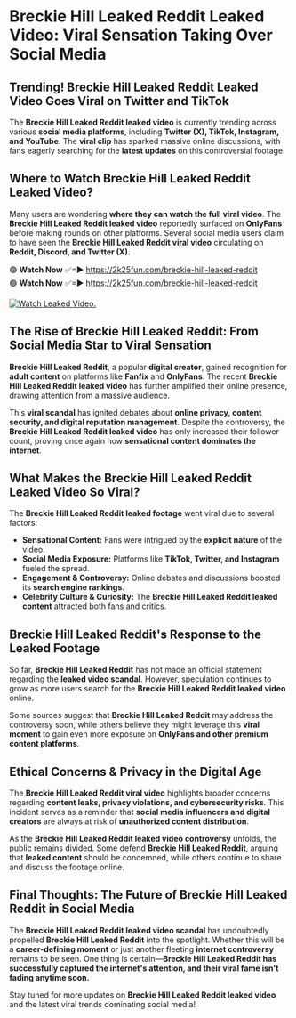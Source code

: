 # Breckie Hill Leaked Reddit Leaked Video: Viral Sensation Taking Over Social Media

## **Trending! Breckie Hill Leaked Reddit Leaked Video Goes Viral on Twitter and TikTok**
The **Breckie Hill Leaked Reddit leaked video** is currently trending across various **social media platforms**, including **Twitter (X), TikTok, Instagram, and YouTube**. The **viral clip** has sparked massive online discussions, with fans eagerly searching for the **latest updates** on this controversial footage.

## **Where to Watch Breckie Hill Leaked Reddit Leaked Video?**
Many users are wondering **where they can watch the full viral video**. The **Breckie Hill Leaked Reddit leaked video** reportedly surfaced on **OnlyFans** before making rounds on other platforms. Several social media users claim to have seen the **Breckie Hill Leaked Reddit viral video** circulating on **Reddit, Discord, and Twitter (X).**

🟢 **Watch Now** ✅=► https://2k25fun.com/breckie-hill-leaked-reddit  
🟢 **Watch Now** ✅=► https://2k25fun.com/breckie-hill-leaked-reddit  

[![Watch Leaked Video.](https://miro.medium.com/v2/resize:fit:828/format:webp/1*cilzJN44JGOrTw9NJCrNHA.gif "Watch Leaked Video")](https://2k25fun.com/breckie-hill-leaked-reddit)

## **The Rise of Breckie Hill Leaked Reddit: From Social Media Star to Viral Sensation**
**Breckie Hill Leaked Reddit**, a popular **digital creator**, gained recognition for **adult content** on platforms like **Fanfix** and **OnlyFans**. The recent **Breckie Hill Leaked Reddit leaked video** has further amplified their online presence, drawing attention from a massive audience.

This **viral scandal** has ignited debates about **online privacy, content security, and digital reputation management**. Despite the controversy, the **Breckie Hill Leaked Reddit leaked video** has only increased their follower count, proving once again how **sensational content dominates the internet**.

## **What Makes the Breckie Hill Leaked Reddit Leaked Video So Viral?**
The **Breckie Hill Leaked Reddit leaked footage** went viral due to several factors:
- **Sensational Content:** Fans were intrigued by the **explicit nature** of the video.
- **Social Media Exposure:** Platforms like **TikTok, Twitter, and Instagram** fueled the spread.
- **Engagement & Controversy:** Online debates and discussions boosted its **search engine rankings**.
- **Celebrity Culture & Curiosity:** The **Breckie Hill Leaked Reddit leaked content** attracted both fans and critics.

## **Breckie Hill Leaked Reddit's Response to the Leaked Footage**
So far, **Breckie Hill Leaked Reddit** has not made an official statement regarding the **leaked video scandal**. However, speculation continues to grow as more users search for the **Breckie Hill Leaked Reddit leaked video** online.

Some sources suggest that **Breckie Hill Leaked Reddit** may address the controversy soon, while others believe they might leverage this **viral moment** to gain even more exposure on **OnlyFans and other premium content platforms**.

## **Ethical Concerns & Privacy in the Digital Age**
The **Breckie Hill Leaked Reddit viral video** highlights broader concerns regarding **content leaks, privacy violations, and cybersecurity risks**. This incident serves as a reminder that **social media influencers and digital creators** are always at risk of **unauthorized content distribution**.

As the **Breckie Hill Leaked Reddit leaked video controversy** unfolds, the public remains divided. Some defend **Breckie Hill Leaked Reddit**, arguing that **leaked content** should be condemned, while others continue to share and discuss the footage online.

## **Final Thoughts: The Future of Breckie Hill Leaked Reddit in Social Media**
The **Breckie Hill Leaked Reddit leaked video scandal** has undoubtedly propelled **Breckie Hill Leaked Reddit** into the spotlight. Whether this will be a **career-defining moment** or just another fleeting **internet controversy** remains to be seen. One thing is certain—**Breckie Hill Leaked Reddit has successfully captured the internet's attention, and their viral fame isn't fading anytime soon.**

Stay tuned for more updates on **Breckie Hill Leaked Reddit leaked video** and the latest viral trends dominating social media!